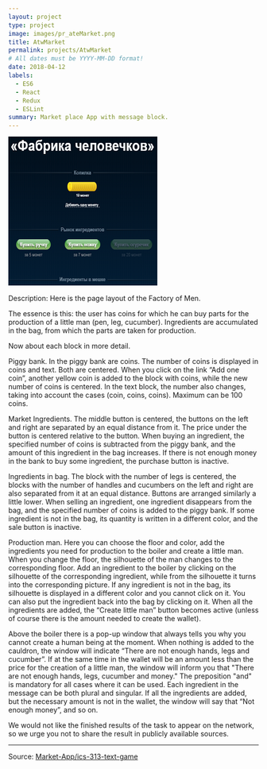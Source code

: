```yaml
---
layout: project
type: project
image: images/pr_ateMarket.png
title: AtwMarket
permalink: projects/AtwMarket
# All dates must be YYYY-MM-DD format!
date: 2018-04-12
labels:
  - ES6
  - React
  - Redux
  - ESLint
summary: Market place App with message block.
---
```


<img class="ui medium left floated rounded image" src="../images/pr_ateMarket.png">

Description:
Here is the page layout of the Factory of Men.

The essence is this: the user has coins for which he can buy parts for the production of a little man (pen, leg, cucumber). Ingredients are accumulated in the bag, from which the parts are taken for production.

Now about each block in more detail.

Piggy bank.
In the piggy bank are coins. The number of coins is displayed in coins and text. Both are centered. When you click on the link “Add one coin”, another yellow coin is added to the block with coins, while the new number of coins is centered. In the text block, the number also changes, taking into account the cases (coin, coins, coins). Maximum can be 100 coins.

Market Ingredients.
The middle button is centered, the buttons on the left and right are separated by an equal distance from it. The price under the button is centered relative to the button. When buying an ingredient, the specified number of coins is subtracted from the piggy bank, and the amount of this ingredient in the bag increases. If there is not enough money in the bank to buy some ingredient, the purchase button is inactive.

Ingredients in bag.
The block with the number of legs is centered, the blocks with the number of handles and cucumbers on the left and right are also separated from it at an equal distance. Buttons are arranged similarly a little lower. When selling an ingredient, one ingredient disappears from the bag, and the specified number of coins is added to the piggy bank. If some ingredient is not in the bag, its quantity is written in a different color, and the sale button is inactive.

Production man.
Here you can choose the floor and color, add the ingredients you need for production to the boiler and create a little man. When you change the floor, the silhouette of the man changes to the corresponding floor. Add an ingredient to the boiler by clicking on the silhouette of the corresponding ingredient, while from the silhouette it turns into the corresponding picture. If any ingredient is not in the bag, its silhouette is displayed in a different color and you cannot click on it. You can also put the ingredient back into the bag by clicking on it. When all the ingredients are added, the “Create little man” button becomes active (unless of course there is the amount needed to create the wallet).

Above the boiler there is a pop-up window that always tells you why you cannot create a human being at the moment. When nothing is added to the cauldron, the window will indicate “There are not enough hands, legs and cucumber”. If at the same time in the wallet will be an amount less than the price for the creation of a little man, the window will inform you that "There are not enough hands, legs, cucumber and money." The preposition "and" is mandatory for all cases where it can be used. Each ingredient in the message can be both plural and singular. If all the ingredients are added, but the necessary amount is not in the wallet, the window will say that “Not enough money”, and so on.

We would not like the finished results of the task to appear on the network, so we urge you not to share the result in publicly available sources.

<hr>

Source: <a href="https://github.com/Barklim/atw-market"><i class="large github icon "></i>Market-App/ics-313-text-game</a>

